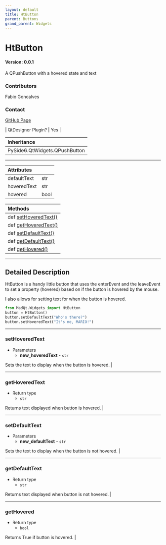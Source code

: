```yaml
---
layout: default
title: HtButton
parent: Buttons
grand_parent: Widgets
---
```


# HtButton
#### Version: 0.0.1
A QPushButton with a hovered state and text

### Contributors
Fabio Goncalves

### Contact
[GitHub Page](https://github.com/MadPonyInteractive)

| QtDesigner Plugin? | Yes |

| Inheritance                   |
|:------------------------------|
| PySide6.QtWidgets.QPushButton |

***

| Attributes    |      |
|:--------------|:-----|
| defaultText   | str  |
| hoveredText   | str  |
| hovered       | bool |

| Methods |
|:----------|
|def [setHoveredText()](HtButton.html#sethoveredtext)|
|def [getHoveredText()](HtButton.html#gethoveredtext)|
|def [setDefaultText()](HtButton.html#setdefaulttext)|
|def [getDefaultText()](HtButton.html#getdefaulttext)|
|def [getHovered()](HtButton.html#gethovered)|

***

## Detailed Description
HtButton is a handy little button that uses the enterEvent and the leaveEvent
to set a property (hovered) based on if the button is hovered by the mouse.

I also allows for setting text for when the button is hovered.

```python
from MadQt.Widgets import HtButton
button = HtButton()
button.setDefaultText("Who's there?")
button.setHoveredText("It's me, MARIO!")
```

***

### setHoveredText
* Parameters
    * **new_hoveredText** - `str`

Sets the text to display when the button is hovered. |

***

### getHoveredText
* Return type
    * `str`

Returns text displayed when button is hovered. |

***

### setDefaultText
* Parameters
    * **new_defaultText** - `str`

Sets the text to display when the button is not hovered. |

***

### getDefaultText
* Return type
    * `str`

Returns text displayed when button is not hovered. |

***

### getHovered
* Return type
    * `bool`

Returns True if button is hovered. |
